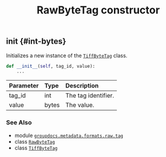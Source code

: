 ﻿---
title: RawByteTag constructor
second_title: GroupDocs.Metadata for Python via .NET API References
description: 
type: docs
url: /python-net/groupdocs.metadata.formats.raw.tag/rawbytetag/__init__/
is_root: false
weight: 10
---

## __init__ {#int-bytes}

Initializes a new instance of the [`TiffByteTag`](/metadata/python-net/groupdocs.metadata.formats.image/tiffbytetag) class.



```python
def __init__(self, tag_id, value):
    ...
```


| Parameter | Type | Description |
| :- | :- | :- |
| tag_id | int | The tag identifier. |
| value | bytes | The value. |



### See Also
* module [`groupdocs.metadata.formats.raw.tag`](../../)
* class [`RawByteTag`](/metadata/python-net/groupdocs.metadata.formats.raw.tag/rawbytetag)
* class [`TiffByteTag`](/metadata/python-net/groupdocs.metadata.formats.image/tiffbytetag)
